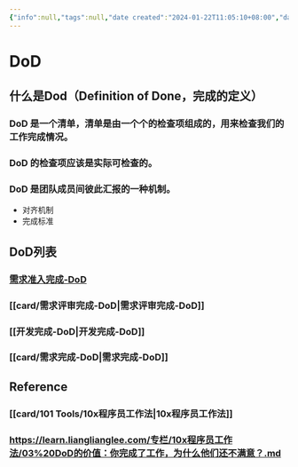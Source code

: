 ```yaml
---
{"info":null,"tags":null,"date created":"2024-01-22T11:05:10+08:00","date modified":"2024-04-18T15:55:06+08:00","mindmap-plugin":"basic","dg-publish":true,"permalink":"/card/DoD/","dgPassFrontmatter":true,"noteIcon":"2","created":"2024-01-22T11:05:10+08:00","updated":"2024-04-18T15:55:06+08:00"}
---
```



# DoD

## 什么是Dod（Definition of Done，完成的定义）

### **DoD 是一个清单，清单是由一个个的检查项组成的，用来检查我们的工作完成情况。**

### **DoD 的检查项应该是实际可检查的。**

### **DoD 是团队成员间彼此汇报的一种机制。**

- 对齐机制
- 完成标准

## DoD列表

### [需求准入完成-DoD](需求准入完成-DoD.md)

### [[card/需求评审完成-DoD\|需求评审完成-DoD]]

### [[开发完成-DoD\|开发完成-DoD]]

### [[card/需求完成-DoD\|需求完成-DoD]]

## Reference

### [[card/101 Tools/10x程序员工作法\|10x程序员工作法]]

### https://learn.lianglianglee.com/专栏/10x程序员工作法/03%20DoD的价值：你完成了工作，为什么他们还不满意？.md
